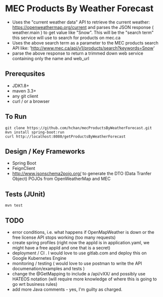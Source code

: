 # MEC Products By Weather Forecast
* Uses the "current weather data" API to retrieve the current weather: https://openweathermap.org/current and parses the JSON response ( weather.main ) to get value like "Snow".  This will be the "search term" this service will use to search for products on mec.ca
* Uses the above search term as a parameter to the MEC products search API like: 'http://www.mec.ca/api/v1/products/search?keywords=Snow'
* parse the above response to return a trimmed down web service containing only the name and web_url

## Prerequsites
* JDK1.8+
* maven 3.3+
* any git client
* curl / or a browser

## To Run
```
git clone https://github.com/hchan/mecProductsByWeatherForecast.git
mvn install spring-boot:run
curl http://localhost:8080/getProductsByWeatherForecast
```

## Design / Key Frameworks
* Spring Boot
* FeignClient
* http://www.jsonschema2pojo.org/ to generate the DTO (Data Tranfer Object) POJOs from OpenWeatherMap and MEC

## Tests (JUnit)
```
mvn test
```

## TODO
* error conditions, i.e. what happens if OpenMapWeather is down or the free license API stops working (too many requests)
* create spring profiles (right now the appId is in application.yaml, we might have a free appId and one that is a secret)
* deployment / CI .  I would love to use gitlab.com and deploy this on Google Kubernetes Engine
* monitoring / testing ( would love to use postman to write the API documenation/examples and tests )
* change the @GetMapping to include a /api/vXX/ and possibly use HATEOS notation (will require more knowledge of where this is going to go wrt business rules)
* add more Java comments - yes, I'm guilty as charged.

